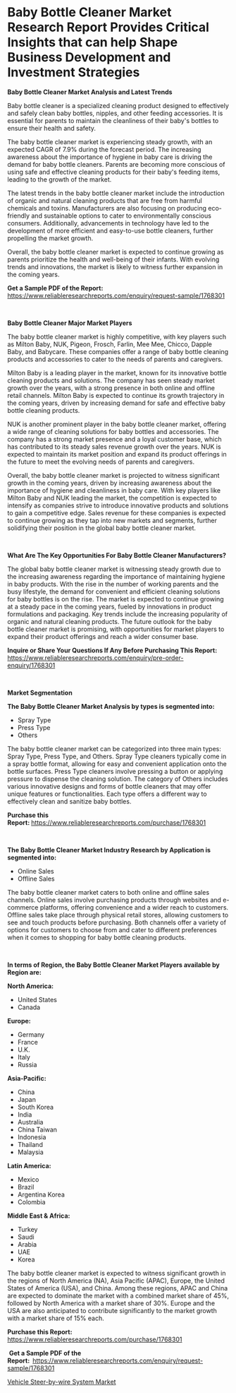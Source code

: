 <p><h1>Baby Bottle Cleaner Market Research Report Provides Critical Insights that can help Shape Business Development and Investment Strategies</h1></p><p><strong>Baby Bottle Cleaner Market Analysis and Latest Trends</strong></p>
<p><p>Baby bottle cleaner is a specialized cleaning product designed to effectively and safely clean baby bottles, nipples, and other feeding accessories. It is essential for parents to maintain the cleanliness of their baby's bottles to ensure their health and safety.</p><p>The baby bottle cleaner market is experiencing steady growth, with an expected CAGR of 7.9% during the forecast period. The increasing awareness about the importance of hygiene in baby care is driving the demand for baby bottle cleaners. Parents are becoming more conscious of using safe and effective cleaning products for their baby's feeding items, leading to the growth of the market.</p><p>The latest trends in the baby bottle cleaner market include the introduction of organic and natural cleaning products that are free from harmful chemicals and toxins. Manufacturers are also focusing on producing eco-friendly and sustainable options to cater to environmentally conscious consumers. Additionally, advancements in technology have led to the development of more efficient and easy-to-use bottle cleaners, further propelling the market growth.</p><p>Overall, the baby bottle cleaner market is expected to continue growing as parents prioritize the health and well-being of their infants. With evolving trends and innovations, the market is likely to witness further expansion in the coming years.</p></p>
<p><strong>Get a Sample PDF of the Report:&nbsp;</strong> <a href="https://www.reliableresearchreports.com/enquiry/request-sample/1768301">https://www.reliableresearchreports.com/enquiry/request-sample/1768301</a></p>
<p>&nbsp;</p>
<p><strong>Baby Bottle Cleaner Major Market Players</strong></p>
<p><p>The baby bottle cleaner market is highly competitive, with key players such as Milton Baby, NUK, Pigeon, Frosch, Farlin, Mee Mee, Chicco, Dapple Baby, and Babycare. These companies offer a range of baby bottle cleaning products and accessories to cater to the needs of parents and caregivers.</p><p>Milton Baby is a leading player in the market, known for its innovative bottle cleaning products and solutions. The company has seen steady market growth over the years, with a strong presence in both online and offline retail channels. Milton Baby is expected to continue its growth trajectory in the coming years, driven by increasing demand for safe and effective baby bottle cleaning products.</p><p>NUK is another prominent player in the baby bottle cleaner market, offering a wide range of cleaning solutions for baby bottles and accessories. The company has a strong market presence and a loyal customer base, which has contributed to its steady sales revenue growth over the years. NUK is expected to maintain its market position and expand its product offerings in the future to meet the evolving needs of parents and caregivers.</p><p>Overall, the baby bottle cleaner market is projected to witness significant growth in the coming years, driven by increasing awareness about the importance of hygiene and cleanliness in baby care. With key players like Milton Baby and NUK leading the market, the competition is expected to intensify as companies strive to introduce innovative products and solutions to gain a competitive edge. Sales revenue for these companies is expected to continue growing as they tap into new markets and segments, further solidifying their position in the global baby bottle cleaner market.</p></p>
<p>&nbsp;</p>
<p><strong>What Are The Key Opportunities For Baby Bottle Cleaner Manufacturers?</strong></p>
<p><p>The global baby bottle cleaner market is witnessing steady growth due to the increasing awareness regarding the importance of maintaining hygiene in baby products. With the rise in the number of working parents and the busy lifestyle, the demand for convenient and efficient cleaning solutions for baby bottles is on the rise. The market is expected to continue growing at a steady pace in the coming years, fueled by innovations in product formulations and packaging. Key trends include the increasing popularity of organic and natural cleaning products. The future outlook for the baby bottle cleaner market is promising, with opportunities for market players to expand their product offerings and reach a wider consumer base.</p></p>
<p><strong>Inquire or Share Your Questions If Any Before Purchasing This Report:</strong> <a href="https://www.reliableresearchreports.com/enquiry/pre-order-enquiry/1768301">https://www.reliableresearchreports.com/enquiry/pre-order-enquiry/1768301</a></p>
<p>&nbsp;</p>
<p><strong>Market Segmentation</strong></p>
<p><strong>The Baby Bottle Cleaner Market Analysis by types is segmented into:</strong></p>
<p><ul><li>Spray Type</li><li>Press Type</li><li>Others</li></ul></p>
<p><p>The baby bottle cleaner market can be categorized into three main types: Spray Type, Press Type, and Others. Spray Type cleaners typically come in a spray bottle format, allowing for easy and convenient application onto the bottle surfaces. Press Type cleaners involve pressing a button or applying pressure to dispense the cleaning solution. The category of Others includes various innovative designs and forms of bottle cleaners that may offer unique features or functionalities. Each type offers a different way to effectively clean and sanitize baby bottles.</p></p>
<p><strong>Purchase this Report:&nbsp;</strong><a href="https://www.reliableresearchreports.com/purchase/1768301">https://www.reliableresearchreports.com/purchase/1768301</a></p>
<p>&nbsp;</p>
<p><strong>The Baby Bottle Cleaner Market Industry Research by Application is segmented into:</strong></p>
<p><ul><li>Online Sales</li><li>Offline Sales</li></ul></p>
<p><p>The baby bottle cleaner market caters to both online and offline sales channels. Online sales involve purchasing products through websites and e-commerce platforms, offering convenience and a wider reach to customers. Offline sales take place through physical retail stores, allowing customers to see and touch products before purchasing. Both channels offer a variety of options for customers to choose from and cater to different preferences when it comes to shopping for baby bottle cleaning products.</p></p>
<p>&nbsp;</p>
<p><strong>In terms of Region, the Baby Bottle Cleaner Market Players available by Region are:</strong></p>
<p>
    <p> <strong> North America: </strong>
        <ul>
            <li>United States</li>
            <li>Canada</li>
        </ul>
        </p> 
    <p> <strong> Europe: </strong>
        <ul>
            <li>Germany</li>
            <li>France</li>
            <li>U.K.</li>
            <li>Italy</li>
            <li>Russia</li>
        </ul>
        </p> 
    <p> <strong> Asia-Pacific: </strong>
        <ul>
            <li>China</li>
            <li>Japan</li>
            <li>South Korea</li>
            <li>India</li>
            <li>Australia</li>
            <li>China Taiwan</li>
            <li>Indonesia</li>
            <li>Thailand</li>
            <li>Malaysia</li>
        </ul>
        </p> 
    <p> <strong> Latin America: </strong>
        <ul>
            <li>Mexico</li>
            <li>Brazil</li>
            <li>Argentina Korea</li>
            <li>Colombia</li>
        </ul>
        </p> 
    <p> <strong> Middle East & Africa: </strong>
        <ul>
            <li>Turkey</li>
            <li>Saudi</li>
            <li>Arabia</li>
            <li>UAE</li>
            <li>Korea</li>
        </ul>
    </p>
    </p>
<p><p>The baby bottle cleaner market is expected to witness significant growth in the regions of North America (NA), Asia Pacific (APAC), Europe, the United States of America (USA), and China. Among these regions, APAC and China are expected to dominate the market with a combined market share of 45%, followed by North America with a market share of 30%. Europe and the USA are also anticipated to contribute significantly to the market growth with a market share of 15% each.</p></p>
<p><strong>Purchase this Report: </strong><a href="https://www.reliableresearchreports.com/purchase/1768301">https://www.reliableresearchreports.com/purchase/1768301</a></p>
<p>&nbsp;<strong>Get a Sample PDF of the Report:&nbsp;&nbsp;</strong><a href="https://www.reliableresearchreports.com/enquiry/request-sample/1768301">https://www.reliableresearchreports.com/enquiry/request-sample/1768301</a></p>
<p><strong></strong></p>
<p><p><a href="https://skillful-vermicelli-b89.notion.site/Vehicle-Steer-by-wire-System-Market-Share-Market-New-Trends-Analysis-Report-By-Type-By-Applicatio-bcfb694880414ae0996408cdfcfe4534">Vehicle Steer-by-wire System Market</a></p></p>